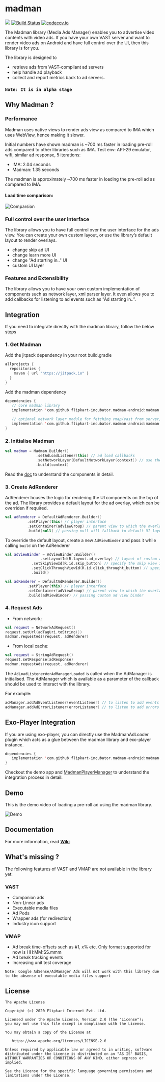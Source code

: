 # madman

[![](https://jitpack.io/v/flipkart-incubator/madman-android.svg)](https://jitpack.io/#flipkart-incubator/madman-android)
[![Build Status](https://travis-ci.org/flipkart-incubator/madman-android.svg?branch=master)](https://travis-ci.org/flipkart-incubator/madman-android) 
[![codecov.io](https://codecov.io/github/flipkart-incubator/madman-android/branch/master/graph/badge.svg)](https://codecov.io/github/flipkart-incubator/madman-android)

The Madman library (Media Ads Manager) enables you to advertise video contents with video ads. If you have your own VAST server and want to render video ads on Android and have full control over the UI, then this library is for you.

The library is designed to 

* retrieve ads from VAST-compliant ad servers
* help handle ad playback
* collect and report metrics back to ad servers.

### `Note: It is in alpha stage`

## Why Madman ?

### Performance

  Madman uses native views to render ads view as compared to IMA which uses WebView, hence making it slower.
  
  Initial numbers have shown madman is ~700 ms faster in loading pre-roll ads compared to other libraries such as IMA.
  Test env: API-29 emulator, wifi, similar ad response, 5 iterations:

  * IMA: 2.04 seconds
  * Madman: 1.35 seconds

  The madman is approximately ~700 ms faster in loading the pre-roll ad as compared to IMA.

   #### Load time comparison: 

  ![Comparsion](https://github.com/flipkart-incubator/madman-android/blob/master/files/comparison.gif)

### Full control over the user interface

   The library allows you to have full control over the user interface for the ads view. You can create your own custom layout, or use the library’s default layout to render overlays.

  * change skip ad UI
  * change learn more UI
  * change "Ad starting in.." UI
  * custom UI layer
  
### Features and Extensibility

   The library allows you to have your own custom implementation of components such as network layer, xml parser layer. It even allows you to add callbacks for listening to ad events such as “Ad starting in..”.

## Integration

If you need to integrate directly with the madman library, follow the below steps

### 1. Get Madman

Add the jitpack dependency in your root build.gradle

```kotlin
allprojects {
  repositories {
    maven { url "https://jitpack.io" }
  }
}
```

Add the madman dependency

```kotlin
dependencies {
   // core madman library
   implementation 'com.github.flipkart-incubator.madman-android:madman:$latest_version'
   
   // optional network layer module for fetching vmap/vast from server, sending tracking events etc
   implementation 'com.github.flipkart-incubator.madman-android:madman-okhttp-extension:$latest_version'
}
```

### 2. Initialise Madman

```kotlin
val madman = Madman.Builder()
              .setAdLoadListener(this) // ad load callbacks
              .setNetworkLayer(DefaultNetworkLayer(context)) // use the default network layer, override if necessary
              .build(context)
```

Read the [doc](https://github.com/flipkart-incubator/madman-android/wiki/Madman) to understand the components in detail.

### 3. Create AdRenderer

AdRenderer houses the logic for rendering the UI components on the top of the ad. The library provides a default layout for the ad overlay, which can be overriden if required. 

```kotlin
val adRenderer = DefaultAdRenderer.Builder()
		  .setPlayer(this) // player interface
		  .setContainer(adViewGroup) // parent view to which the overlay gets added
		  .build(null) // passing null will fallback to default UI layout
```

To override the default layout, create a new `AdViewBinder` and pass it while calling `build` on the AdRenderer

```kotlin
val adViewBinder = AdViewBinder.Builder()
	            .setLayoutId(R.layout.ad_overlay) // layout of custom ad overlay
		    .setSkipViewId(R.id.skip_button) // specify the skip view id
		    .setClickThroughViewId(R.id.click_throught_button) // specify the learn more view id
		    .build()

val adRenderer = DefaultAdRenderer.Builder()
		  .setPlayer(this) // player interface
		  .setContainer(adViewGroup) // parent view to which the overlay gets added
		  .build(adViewBinder) // passing custom ad view binder
```

### 4. Request Ads

* From network:

```kotlin
val request = NetworkAdRequest()
request.setUrl(adTagUri.toString())
madman.requestAds(request, adRenderer)
```

* From local cache:

```kotlin
val request = StringAdRequest()
request.setResponse(adResponse)
madman.requestAds(request, adRenderer)
```

The `AdLoadListener#onAdManagerLoaded` is called when the AdManager is initialised. The AdManager which is available as a parameter of the callback should be used to interact with the library.

For example:
```kotlin
adManager.addAdEventListener(eventListener) // to listen to add events
adManager.addAdErrorListener(errorListener) // to listen to add errors
```


## Exo-Player Integration

If you are using exo-player, you can directly use the MadmanAdLoader plugin which acts as a glue between the madman library and exo-player instance.

```kotlin
dependencies {
   implementation 'com.github.flipkart-incubator.madman-android:madman-exoplayer-extension:$latest_version'
}
```

Checkout the demo app and [MadmanPlayerManager](https://github.com/flipkart-incubator/madman-android/blob/master/app/src/main/java/com/flipkart/mediaads/demo/madman/MadmanPlayerManager.java) to understand the integration process in detail.


## Demo

This is the demo video of loading a pre-roll ad using the madman library.

![Demo](https://github.com/flipkart-incubator/madman-android/blob/master/files/madman-preroll.gif)


## Documentation

For more information, read <b>[Wiki](https://github.com/flipkart-incubator/madman-android/wiki)</b>


## What's missing ?

The following features of VAST and VMAP are not available in the library yet:

### VAST
* Companion ads
* Non-Linear ads
* Executable media files
* Ad Pods
* Wrapper ads (for redirection)
* Industry icon support

### VMAP
* Ad break time-offsets such as #1, x% etc. Only format supported for now is HH:MM:SS.mmm
* Ad break tracking events
* Increasing unit test coverage

`Note: Google AdSense/AdManager Ads will not work with this library due to the absense of executable media files support`


## License

    The Apache License
    
    Copyright (c) 2020 Flipkart Internet Pvt. Ltd.
    
    Licensed under the Apache License, Version 2.0 (the "License"); 
    you may not use this file except in compliance with the License.
    
    You may obtain a copy of the License at

       https://www.apache.org/licenses/LICENSE-2.0 
       
    Unless required by applicable law or agreed to in writing, software 
    distributed under the License is distributed on an "AS IS" BASIS,
    WITHOUT WARRANTIES OR CONDITIONS OF ANY KIND, either express or implied.
    
    See the License for the specific language governing permissions and 
    limitations under the License.
